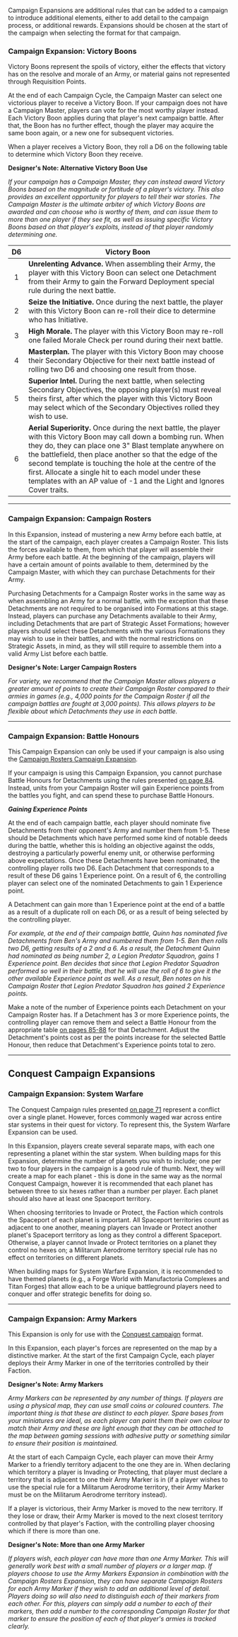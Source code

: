 Campaign Expansions are additional rules that can be added to a campaign to introduce additional elements, either to add detail to the campaign process, or additional rewards. Expansions should be chosen at the start of the campaign when selecting the format for that campaign.

### Campaign Expansion: Victory Boons

Victory Boons represent the spoils of victory, either the effects that victory has on the resolve and morale of an Army, or material gains not represented through Requisition Points.

At the end of each Campaign Cycle, the Campaign Master can select one victorious player to receive a Victory Boon. If your campaign does not have a Campaign Master, players can vote for the most worthy player instead. Each Victory Boon applies during that player's next campaign battle. After that, the Boon has no further effect, though the player may acquire the same boon again, or a new one for subsequent victories.

When a player receives a Victory Boon, they roll a D6 on the following table to determine which Victory Boon they receive.

**Designer's Note: Alternative Victory Boon Use**

*If your campaign has a Campaign Master, they can instead award Victory Boons based on the magnitude or fortitude of a player's victory. This also provides an excellent opportunity for players to tell their war stories. The Campaign Master is the ultimate arbiter of which Victory Boons are awarded and can choose who is worthy of them, and can issue them to more than one player if they see fit, as well as issuing specific Victory Boons based on that player's exploits, instead of that player randomly determining one.*

| D6 | Victory Boon |
| :-: | ---------------------------------------------------------------------------------------------------------------------------------------------------------------------------------------------------------------------------------------------------------------------------------------------------------------------------------------------------------------------------------------------------------------------------------------------- |
| 1 | **Unrelenting Advance.** When assembling their Army, the player with this Victory Boon can select one Detachment from their Army to gain the Forward Deployment special rule during the next battle. |
| 2 | **Seize the Initiative.** Once during the next battle, the player with this Victory Boon can re-roll their dice to determine who has Initiative. |
| 3 | **High Morale.** The player with this Victory Boon may re-roll one failed Morale Check per round during their next battle. |
| 4 | **Masterplan.** The player with this Victory Boon may choose their Secondary Objective for their next battle instead of rolling two D6 and choosing one result from those. |
| 5 | **Superior Intel.** During the next battle, when selecting Secondary Objectives, the opposing player(s) must reveal theirs first, after which the player with this Victory Boon may select which of the Secondary Objectives rolled they wish to use. |
| 6 | **Aerial Superiority.** Once during the next battle, the player with this Victory Boon may call down a bombing run. When they do, they can place one 3" Blast template anywhere on the battlefield, then place another so that the edge of the second template is touching the hole at the centre of the first. Allocate a single hit to each model under these templates with an AP value of -1 and the Light and Ignores Cover traits. |

---

### Campaign Expansion: Campaign Rosters

In this Expansion, instead of mustering a new Army before each battle, at the start of the campaign, each player creates a Campaign Roster. This lists the forces available to them, from which that player will assemble their Army before each battle. At the beginning of the campaign, players will have a certain amount of points available to them, determined by the Campaign Master, with which they can purchase Detachments for their Army.

Purchasing Detachments for a Campaign Roster works in the same way as when assembling an Army for a normal battle, with the exception that these Detachments are not required to be organised into Formations at this stage. Instead, players can purchase any Detachments available to their Army, including Detachments that are part of Strategic Asset Formations; however players should select these Detachments with the various Formations they may wish to use in their battles, and with the normal restrictions on Strategic Assets, in mind, as they will still require to assemble them into a valid Army List before each battle.

**Designer's Note: Larger Campaign Rosters**

*For variety, we recommend that the Campaign Master allows players a greater amount of points to create their Campaign Roster compared to their armies in games (e.g., 4,000 points for the Campaign Roster if all the campaign battles are fought at 3,000 points). This allows players to be flexible about which Detachments they use in each battle.*

---

### Campaign Expansion: Battle Honours

This Campaign Expansion can only be used if your campaign is also using the [Campaign Rosters Campaign Expansion](#campaign-expansion-campaign-rosters).

If your campaign is using this Campaign Expansion, you cannot purchase Battle Honours for Detachments using the rules presented [on page 84](./battle_honours.md). Instead, units
from your Campaign Roster will gain Experience points from the battles you fight, and can spend these to purchase Battle Honours.

***Gaining Experience Points***

At the end of each campaign battle, each player should nominate five Detachments from their opponent's Army and number them from 1-5. These should be Detachments which have performed some kind of notable deeds during the battle, whether this is holding an objective against the odds, destroying a particularly powerful enemy unit, or otherwise performing above expectations. Once these Detachments have been nominated, the controlling player rolls two D6. Each Detachment that corresponds to a result of these D6 gains 1 Experience point. On a result of 6, the controlling player can select one of the nominated Detachments to gain 1 Experience point.

A Detachment can gain more than 1 Experience point at the end of a battle as a result of a duplicate roll on each D6, or as a result of being selected by the controlling player.

*For example, at the end of their campaign battle, Quinn has nominated five Detachments from Ben's Army and numbered them from 1-5. Ben then rolls two D6, getting results of a 2 and a 6. As a result, the Detachment Quinn had nominated as being number 2, a Legion Predator Squadron, gains 1 Experience point. Ben decides that since that Legion Predator Squadron performed so well in their battle, that he will use the roll of 6 to give it the other available Experience point as well. As a result, Ben notes on his Campaign Roster that Legion Predator Squadron has gained 2 Experience points.*

Make a note of the number of Experience points each Detachment on your Campaign Roster has. If a Detachment has 3 or more Experience points, the controlling player can remove them and select a Battle Honour from the appropriate table [on pages 85-88](./battle_honours.md) for that Detachment. Adjust the Detachment's points cost as per the points increase for the selected Battle Honour, then reduce that Detachment's Experience points total to zero.

---

## Conquest Campaign Expansions

### Campaign Expansion: System Warfare

The Conquest Campaign rules presented [on page 71](../legions_imperialis_campaigns/conquest_campaigns.md) represent a conflict over a single planet. However, forces commonly waged war across entire star systems in their quest for victory. To represent this, the System Warfare Expansion can be used.

In this Expansion, players create several separate maps, with each one representing a planet within the star system. When building maps for this Expansion, determine the number of planets you wish to include; one per two to four players in the campaign is a good rule of thumb. Next, they will create a map for each planet - this is done in the same way as the normal Conquest Campaign, however it is recommended that each planet has between three to six hexes rather than a number per player. Each planet should also have at least one Spaceport territory.

When choosing territories to Invade or Protect, the Faction which controls the Spaceport of each planet is important. All Spaceport territories count as adjacent to one another, meaning players can Invade or Protect another planet's Spaceport territory as long as they control a different Spaceport. Otherwise, a player cannot Invade or Protect territories on a planet they control no hexes on; a Militarum Aerodrome territory special rule has no effect on territories on different planets.

When building maps for System Warfare Expansion, it is recommended to have themed planets (e.g., a Forge World with Manufactoria Complexes and Titan Forges) that allow each to be a unique battleground players need to conquer and offer strategic benefits for doing so.

---

### Campaign Expansion: Army Markers

This Expansion is only for use with the [Conquest campaign](./conquest_campaigns.md) format.

In this Expansion, each player's forces are represented on the map by a distinctive marker. At the start of the first Campaign Cycle, each player deploys their Army Marker in one of the territories controlled by their Faction.

**Designer's Note: Army Markers**

*Army Markers can be represented by any number of things. If players are using a physical map, they can use small coins or coloured counters. The important thing is that these are distinct to each player. Spare bases from your miniatures are ideal, as each player can paint them their own colour to match their Army and these are light enough that they can be attached to the map between gaming sessions with adhesive putty or something similar to ensure their position is maintained.*

At the start of each Campaign Cycle, each player can move their Army Marker to a friendly territory adjacent to the one they are in. When declaring which territory a player is Invading or Protecting, that player must declare a territory that is adjacent to one their Army Marker is in (if a player wishes to use the special rule for a Militarum Aerodrome territory, their Army Marker must be on the Militarum Aerodrome territory instead).

If a player is victorious, their Army Marker is moved to the new territory. If they lose or draw, their Army Marker is moved to the next closest territory controlled by that player's Faction, with the controlling player choosing which if there is more than one.

**Designer's Note: More than one Army Marker**

*If players wish, each player can have more than one Army Marker. This will generally work best with a small number of players or a larger map. If players choose to use the Army Markers Expansion in combination with the Campaign Rosters Expansion, they can have separate Campaign Rosters for each Army Marker if they wish to add an additional level of detail. Players doing so will also need to distinguish each of their markers from each other. For this, players can simply add a number to each of their markers, then add a number to the corresponding Campaign Roster for that marker to ensure the position of each of that player's armies is tracked clearly.*

